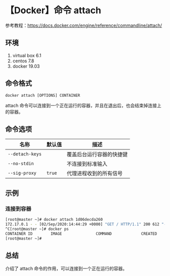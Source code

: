 # 【Docker】命令 attach

参考教程：https://docs.docker.com/engine/reference/commandline/attach/

## 环境

1. virtual box 6.1
2. centos 7.8
3. docker 19.03

## 命令格式

`docker attach [OPTIONS] CONTAINER`

attach 命令可以连接到一个正在运行的容器，并且在退出后，也会结束掉连接上的容器。

## 命令选项

| 名称 | 默认值 | 描述 |
| --- | --- | --- |
| `--detach-keys` |  | 覆盖后台运行容器的快捷键 |
| `--no-stdin` |  | 不连接到标准输入 |
| `--sig-proxy` | `true` | 代理进程收到的所有信号 |

## 示例

### 连接到容器

```sh
[root@master ~]# docker attach 1d06decda260
172.17.0.1 - - [02/Sep/2020:14:44:29 +0000] "GET / HTTP/1.1" 200 612 "-" "curl/7.29.0" "-"
^C[root@master ~]# docker ps
CONTAINER ID        IMAGE               COMMAND             CREATED             STATUS              PORTS               NAMES
[root@master ~]#
```

## 总结

介绍了 attach 命令的作用，可以连接到一个正在运行的容器。
